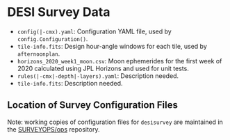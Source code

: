 # DESI Survey Data

- `config(|-cmx).yaml`: Configuration YAML file, used by `config.Configuration()`.
- `tile-info.fits`: Design hour-angle windows for each tile, used by `afternoonplan`.
- `horizons_2020_week1_moon.csv`: Moon ephemerides for the first week of 2020 calculated using JPL Horizons and used for unit tests.
- `rules(|-cmx|-depth|-layers).yaml`: Description needed.
- `tile-info.fits`: Description needed.

## Location of Survey Configuration Files

Note: working copies of configuration files for `desisurvey` are maintained in the [SURVEYOPS/ops](https://desi.lbl.gov/trac/browser/data/surveyops/trunk/ops) repository.

